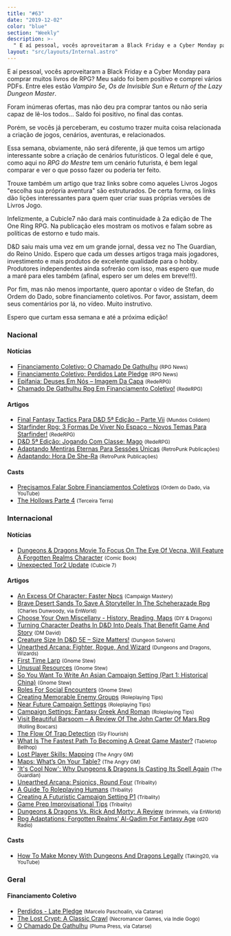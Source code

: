 ```yaml
---
title: "#63"
date: "2019-12-02"
color: "blue"
section: "Weekly"
description: >-
  " E aí pessoal, vocês aproveitaram a Black Friday e a Cyber Monday para comprar muitos livros de RPG? Meu saldo foi bem positivo e comprei vários PDFs. Entre eles estão _Vampiro 5e_, _Os de Invisible Sun_ e _Return of the Lazy Dungeon Master_. Foram inúmeras ofertas, mas não deu pra comprar"
layout: "src/layouts/Internal.astro"
---
```


E aí pessoal, vocês aproveitaram a Black Friday e a Cyber Monday para comprar muitos livros de RPG? Meu saldo foi bem positivo e comprei vários PDFs. Entre eles estão _Vampiro 5e_, _Os de Invisible Sun_ e _Return of the Lazy Dungeon Master_.

Foram inúmeras ofertas, mas não deu pra comprar tantos ou não seria capaz de lê-los todos... Saldo foi positivo, no final das contas.

Porém, se vocês já perceberam, eu costumo trazer muita coisa relacionada a criação de jogos, cenários, aventuras, e relacionados.

Essa semana, obviamente, não será diferente, já que temos um artigo interessante sobre a criação de cenários futurísticos. O legal dele é que, como aqui no _RPG do Mestre_ tem um cenário futurista, é bem legal comparar e ver o que posso fazer ou poderia ter feito.

Trouxe também um artigo que traz links sobre como aqueles Livros Jogos &quot;escolha sua própria aventura&quot; são estruturados. De certa forma, os links dão lições interessantes para quem quer criar suas próprias versões de Livros Jogo.

Infelizmente, a Cubicle7 não dará mais continuidade à 2a edição de The One Ring RPG. Na publicação eles mostram os motivos e falam sobre as políticas de estorno e tudo mais.

D&amp;D saiu mais uma vez em um grande jornal, dessa vez no The Guardian, do Reino Unido. Espero que cada um desses artigos traga mais jogadores, investimento e mais produtos de excelente qualidade para o hobby. Produtores independentes ainda sofrerão com isso, mas espero que mude a maré para eles também (afinal, espero ser um deles em breve!!!).

Por fim, mas não menos importante, quero apontar o vídeo de Stefan, do Ordem do Dado, sobre financiamento coletivos. Por favor, assistam, deem seus comentários por lá, no vídeo. Muito instrutivo.

Espero que curtam essa semana e até a próxima edição!

### Nacional

#### Notícias

- [Financiamento Coletivo: O Chamado De Gathulhu] <small>(RPG News)</small>
- [Financiamento Coletivo: Perdidos Late Pledge] <small>(RPG News)</small>
- [Epifania: Deuses Em Nós – Imagem Da Capa] <small>(RedeRPG)</small>
- [Chamado De Gathulhu Rpg Em Financiamento Coletivo!] <small>(RedeRPG)</small>

#### Artigos

- [Final Fantasy Tactics Para D&amp;D 5ª Edição – Parte Vii] <small>(Mundos Colidem)</small>
- [Starfinder Rpg: 3 Formas De Viver No Espaço – Novos Temas Para Starfinder!] <small>(RedeRPG)</small>
- [D&amp;D 5ª Edição: Jogando Com Classe: Mago] <small>(RedeRPG)</small>
- [Adaptando Mentiras Eternas Para Sessões Únicas] <small>(RetroPunk Publicações)</small>
- [Adaptando: Hora De She-Ra] <small>(RetroPunk Publicações)</small>

#### Casts

- [Precisamos Falar Sobre Financiamentos Coletivos] <small>(Ordem do Dado, via YouTube)</small>
- [The Hollows Parte 4] <small>(Terceira Terra)</small>

### Internacional

#### Notícias

- [Dungeons &amp; Dragons Movie To Focus On The Eye Of Vecna, Will Feature A Forgotten Realms Character] <small>(Comic Book)</small>
- [Unexpected Tor2 Update] <small>(Cubicle 7)</small>

#### Artigos

- [An Excess Of Character: Faster Npcs] <small>(Campaign Mastery)</small>
- [Brave Desert Sands To Save A Storyteller In The Scheherazade Rpg] <small>(Charles Dunwoody, via EnWorld)</small>
- [Choose Your Own Miscellany - History, Reading, Maps] <small>(DIY &amp; Dragons)</small>
- [Turning Character Deaths In D&amp;D Into Deals That Benefit Game And Story] <small>(DM David)</small>
- [Creature Size In D&amp;D 5E – Size Matters!] <small>(Dungeon Solvers)</small>
- [Unearthed Arcana: Fighter, Rogue, And Wizard] <small>(Dungeons and Dragons, Wizards)</small>
- [First Time Larp] <small>(Gnome Stew)</small>
- [Unusual Resources] <small>(Gnome Stew)</small>
- [So You Want To Write An Asian Campaign Setting (Part 1: Historical China)] <small>(Gnome Stew)</small>
- [Roles For Social Encounters] <small>(Gnome Stew)</small>
- [Creating Memorable Enemy Groups] <small>(Roleplaying Tips)</small>
- [Near Future Campaign Settings] <small>(Roleplaying Tips)</small>
- [Campaign Settings: Fantasy Greek And Roman] <small>(Roleplaying Tips)</small>
- [Visit Beautiful Barsoom – A Review Of The John Carter Of Mars Rpg] <small>(Rolling Boxcars)</small>
- [The Flow Of Trap Detection] <small>(Sly Flourish)</small>
- [What Is The Fastest Path To Becoming A Great Game Master?] <small>(Tabletop Bellhop)</small>
- [Lost Player Skills: Mapping] <small>(The Angry GM)</small>
- [Maps: What’s On Your Table?] <small>(The Angry GM)</small>
- [&#039;It&#039;s Cool Now&#039;: Why Dungeons &amp; Dragons Is Casting Its Spell Again] <small>(The Guardian)</small>
- [Unearthed Arcana: Psionics, Round Four] <small>(Tribality)</small>
- [A Guide To Roleplaying Humans] <small>(Tribality)</small>
- [Creating A Futuristic Campaign Setting P1] <small>(Tribality)</small>
- [Game Prep Improvisational Tips] <small>(Tribality)</small>
- [Dungeons &amp; Dragons Vs. Rick And Morty: A Review] <small>(brimmels, via EnWorld)</small>
- [Rpg Adaptations: Forgotten Realms’ Al-Qadim For Fantasy Age] <small>(d20 Radio)</small>

#### Casts

- [How To Make Money With Dungeons And Dragons Legally] <small>(Taking20, via YouTube)</small>

### Geral

#### Financiamento Coletivo

- [Perdidos - Late Pledge] <small>(Marcelo Paschoalin, via Catarse)</small>
- [The Lost Crypt: A Classic Crawl] <small>(Necromancer Games, via Indie Gogo)</small>
- [O Chamado De Gathulhu] <small>(Pluma Press, via Catarse)</small>

[final fantasy tactics para d&amp;d 5ª edição – parte vii]: https://www.mundoscolidem.com.br/final-fantasy-tactics-para-dd-5a-edicao-parte-vii/
[adaptando mentiras eternas para sessões únicas]: https://retropunk.com.br/editora/adaptando-mentiras-eternas-para-sessoes-unicas/
[creature size in d&amp;d 5e – size matters!]: https://www.dungeonsolvers.com/2019/11/25/creature-size-in-dd-5e-size-matters/
[rpg adaptations: forgotten realms’ al-qadim for fantasy age]: http://www.d20radio.com/main/rpg-adaptations-forgotten-realms-al-qadim-for-fantasy-age/
[first time larp]: https://gnomestew.com/first-time-larp/
[an excess of character: faster npcs]: http://www.campaignmastery.com/blog/an-excess-of-character-faster-npcs/
[dungeons &amp; dragons vs. rick and morty: a review]: https://www.enworld.org/threads/dungeons-dragons-vs-rick-and-morty-a-review.668669/
[creating a futuristic campaign setting p1]: https://www.tribality.com/2019/11/25/creating-a-futuristic-campaign-setting-p1/
[the flow of trap detection]: https://slyflourish.com/flow_of_trap_detection.html
[maps: what’s on your table?]: https://theangrygm.com/maps-whats-on-your-table/
[unearthed arcana: fighter, rogue, and wizard]: https://dnd.wizards.com/articles/unearthed-arcana/unearthed-arcana-fighter-rogue-and-wizard
[financiamento coletivo: o chamado de gathulhu]: https://newsrpg.wordpress.com/2019/11/26/financiamento-coletivo-o-chamado-de-gathulhu/
[o chamado de gathulhu]: https://www.catarse.me/gathulhu
[near future campaign settings]: https://www.roleplayingtips.com/rptn/near-future-campaign-settings/
[turning character deaths in d&amp;d into deals that benefit game and story]: https://dmdavid.com/tag/turning-dd-character-deaths-into-deal-that-benefits-game-and-story/
[brave desert sands to save a storyteller in the scheherazade rpg]: https://www.enworld.org/threads/brave-desert-sands-to-save-a-storyteller-in-the-scheherazade-rpg.668774
[game prep improvisational tips]: https://www.tribality.com/2019/11/26/game-prep-improvisational-tips/
[a guide to roleplaying humans]: https://www.tribality.com/2019/11/26/a-guide-to-roleplaying-humans/
[unearthed arcana: psionics, round four]: https://www.tribality.com/2019/11/26/unearthed-arcana-psionics-round-four/
[epifania: deuses em nós – imagem da capa]: https://www.rederpg.com.br/2019/11/26/epifania-deuses-em-nos-imagem-da-capa/
[choose your own miscellany - history, reading, maps]: https://diyanddragons.blogspot.com/2019/11/choose-your-own-miscellany-history.html
[the lost crypt: a classic crawl]: https://www.indiegogo.com/projects/the-lost-crypt-a-classic-crawl#/
[roles for social encounters]: https://gnomestew.com/roles-for-social-encounters/
[visit beautiful barsoom – a review of the john carter of mars rpg]: https://rollingboxcars.com/2019/11/27/visit-beautiful-barsoom-a-review-of-the-john-carter-of-mars-rpg/
[campaign settings: fantasy greek and roman]: https://www.roleplayingtips.com/rptn/campaign-settings-fantasy-greek-and-roman/
[adaptando: hora de she-ra]: https://retropunk.com.br/editora/adaptando-hora-de-she-ra/
[starfinder rpg: 3 formas de viver no espaço – novos temas para starfinder!]: https://www.rederpg.com.br/2019/11/28/starfinder-rpg-3-formas-de-viver-no-espaco-novos-temas-para-starfinder/
[unexpected tor2 update]: https://www.cubicle7games.com/unexpected-tor2-update/
[&#039;it&#039;s cool now&#039;: why dungeons &amp; dragons is casting its spell again]: https://www.theguardian.com/games/2019/nov/29/gamers-back-under-dungeons-and-dragons-spell
[lost player skills: mapping]: https://theangrygm.com/lost-player-skills-mapping/
[dungeons &amp; dragons movie to focus on the eye of vecna, will feature a forgotten realms character]: https://comicbook.com/gaming/2019/11/27/dungeons-and-dragons-movie-forgotten-realms-eye-of-vecna/
[creating memorable enemy groups]: https://www.roleplayingtips.com/rptn/creating-memorable-enemy-groups/
[so you want to write an asian campaign setting (part 1: historical china)]: https://gnomestew.com/so-you-want-to-write-an-asian-campaign-setting-part-1-historical-china/
[unusual resources]: https://gnomestew.com/unusual-resources/
[financiamento coletivo: perdidos late pledge]: https://newsrpg.wordpress.com/2019/11/30/financiamento-coletivo-perdidos-late-pledge/
[perdidos - late pledge]: https://www.catarse.me/pt/perdidos_latepledge
[chamado de gathulhu rpg em financiamento coletivo!]: https://www.rederpg.com.br/2019/11/30/chamado-de-gathulhu-rpg-em-financiamento-coletivo/
[d&amp;d 5ª edição: jogando com classe: mago]: https://www.rederpg.com.br/2019/12/01/dd-5a-edicao-jogando-com-classe-mago/
[precisamos falar sobre financiamentos coletivos]: https://www.youtube.com/watch?v=s-UzwdNE40o
[what is the fastest path to becoming a great game master?]: https://tabletopbellhop.com/gaming-advice/new-gm-tips/
[the hollows parte 4]: http://www.terceiraterra.com/sj/the-hollows-parte-4/
[how to make money with dungeons and dragons legally]: https://www.youtube.com/watch?v=8IZCZLDH6_Y
